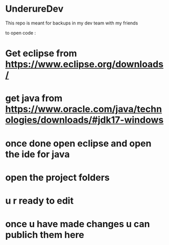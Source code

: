 # UnderureDev

This repo is meant for backups in my dev team with my friends 

to open code :
# Get eclipse from https://www.eclipse.org/downloads/
 # get java from https://www.oracle.com/java/technologies/downloads/#jdk17-windows
# once done open eclipse and open the ide for java 
 # open the project folders 
 # u r ready to edit 
  # once u have made changes u can publich them here 
